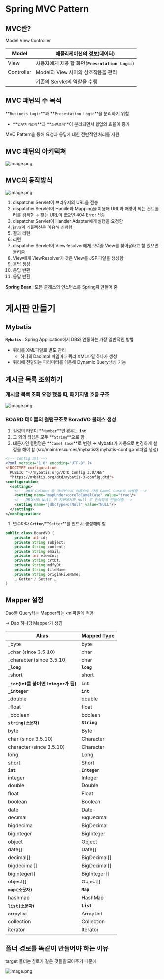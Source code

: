 # Spring MVC Pattern

## MVC란?

Model View Controller

| Model | 애플리케이션의 정보(데이터) |
| --- | --- |
| View | 사용자에게 제공 할 화면(**`Presentation Logic`**) |
| Controller | Model과 View 사이의 상호작용을 관리 |
|  | 기존의 Servlet의 역할을 수행 |

## MVC 패턴의 주 목적

**`Business Logic`**과 **`Presentation Logic`**을 분리하기 위함

- **`업무처리로직`**과 **`화면로직`**이 분리되면서 협업의 효율이 증가

MVC Pattern을 통해 요청과 응답에 대한 전반적인 처리를 지원

## MVC 패턴의 아키텍쳐

![image.png](https://prod-files-secure.s3.us-west-2.amazonaws.com/d914575a-53b3-4065-8228-94f938883c80/1d5c6ae3-6019-4ee4-920a-2d7f9c8c42cb/image.png)

## MVC의 동작방식

![image.png](https://prod-files-secure.s3.us-west-2.amazonaws.com/d914575a-53b3-4065-8228-94f938883c80/1f9fcde0-948b-417f-95d1-f7d2b9a80373/image.png)

1. dispatcher Servlet이 브라우저의 URL을 전송
2. dispatcher Servlet이 Handle과 Mapping을 이용해 URL과 매칭이 되는 컨트롤러를 검색함 → 찾는 URL이 없으면 404 Error 전송
3. dispatcher Servlet이 Handler Adapter에게 실행을 요청함
4. java의 리플렉션을 이용해 실행함
5. 결과 리턴
6. 리턴
7. dispatcher Servlet이 ViewResolver에게 보여줄 View를 찾아달라고 함 있으면 돌려줌
8. View에게 ViewResolver가 찾은 View를 JSP 파일을 생성함
9. 응답 생성
10. 응답 반환
11. 응답 반환

**Spring Bean** : 모든 클래스의 인스턴스를 Spring이 만들어 줌

# 게시판 만들기

## Mybatis

**`Mybatis`** : Spring Application에서 DB와 연동하는 가장 일반적인 방법

- 쿼리를 XML파일로 별도 관리
    - 하나의 DaoImpl 파일마다 쿼리 XML파일 하나가 생성
- 쿼리에 전달되는 파라미터를 이용해 Dynamic Query생성 가능

## 게시글 목록 조회하기

### 게시글 목록 조회 요청 했을 때, 패키지별 호출 구조

![image.png](https://prod-files-secure.s3.us-west-2.amazonaws.com/d914575a-53b3-4065-8228-94f938883c80/acf2f095-c6a9-4866-b69b-ab16f3da11d6/image.png)

### BOARD 테이블의 컬럼구조로 BoradVO 클래스 생성

1. 컬럼의 타입이 **`Number`**인 경우는 **`int`**
2. 그 외의 타입은 모두 **`String`**으로 함
3. 대문자인 컬럼명은 **`Camel Case`**로 변경 → Mybatis가 자동으로 변경하게 설정을 해야 함 (src/main/resources/mybatis에 mybatis-config.xml파일 생성)

```xml
<!-- config.xml -->
<?xml version="1.0" encoding="UTF-8" ?>
<!DOCTYPE configuration
  PUBLIC "-//mybatis.org//DTD Config 3.0//EN"
  "https://mybatis.org/dtd/mybatis-3-config.dtd">
<configuration>
  <settings>
  	<!-- DB의 Column 을 자바변수의 이름으로 자동 Camel Case로 바꿔줌 -->
  	<setting name="mapUnderscoreToCamelCase" value="true"/>
  	<!-- DB에서의 Null 이 자바에서의 null 로 인식하게 만들어줌 -->
  	<setting name="jdbcTypeForNull" value="NULL"/>
  </settings>
</configuration>
```

1. 변수마다 **`Getter`**/**`Setter`**를 반드시 생성해야 함

```java
public class BoardVO {
    private int id;
    private String subject;
    private String content;
    private String email;
    private int viewCnt;
    private String crtDt;
    private String mdfyDt;
    private String fileName;
    private String originFileName;
    … Getter / Setter …
}
```

## Mapper 설정

Dao별 Query라는 Mapper라는 xml파일에 적용

→ Dao 하나당 Mapper가 생김

| **Alias** | **Mapped Type** |
| --- | --- |
| _byte | byte |
| _char (since 3.5.10) | char |
| _character (since 3.5.10) | char |
| **`_long`** | **`long`** |
| _short | short |
| **`_int`(int를 붙이면 Integer가 됨)** | **`int`** |
| **`_integer`** | **`int`** |
| _double | double |
| _float | float |
| _boolean | boolean |
| **`string(소문자)`** | **`String`** |
| byte | Byte |
| char (since 3.5.10) | Character |
| character (since 3.5.10) | Character |
| long | Long |
| short | Short |
| **`int`** | **`Integer`** |
| integer | Integer |
| double | Double |
| float | Float |
| boolean | Boolean |
| date | Date |
| decimal | BigDecimal |
| bigdecimal | BigDecimal |
| biginteger | BigInteger |
| object | Object |
| date[] | Date[] |
| decimal[] | BigDecimal[] |
| bigdecimal[] | BigDecimal[] |
| biginteger[] | BigInteger[] |
| object[] | Object[] |
| **`map(소문자)`** | **`Map`** |
| hashmap | HashMap |
| **`list(소문자)`** | **`List`** |
| arraylist | ArrayList |
| collection | Collection |
| iterator | Iterator |

## 폴더 경로를 똑같이 만들어야 하는 이유

target 폴더는 경로가 같은 것들을 모아주기 때문에

![image.png](https://prod-files-secure.s3.us-west-2.amazonaws.com/d914575a-53b3-4065-8228-94f938883c80/adc7ce80-efc0-46cb-85bf-bee2451632a9/image.png)
